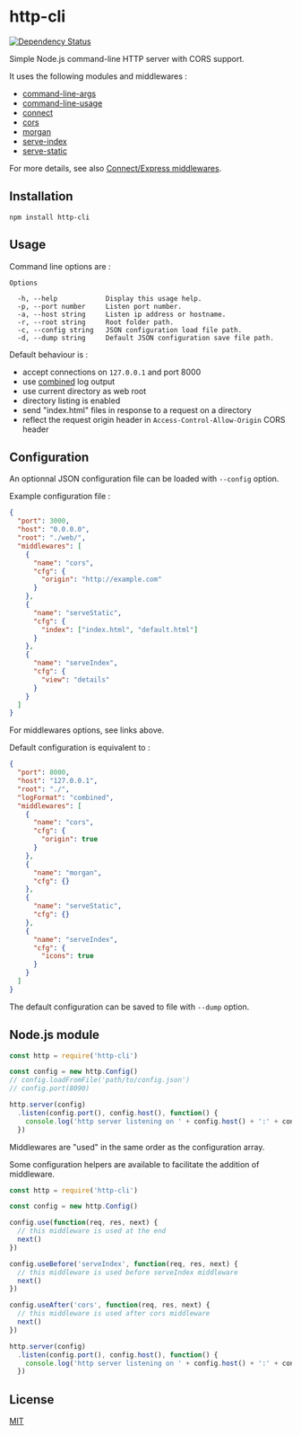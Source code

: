 # http-cli

[![Dependency Status](https://david-dm.org/playmedia/http-cli.svg)](https://david-dm.org/playmedia/http-cli)

Simple Node.js command-line HTTP server with CORS support.

It uses the following modules and middlewares :

* [command-line-args](https://www.npmjs.com/package/command-line-args)
* [command-line-usage](https://github.com/75lb/command-line-usage)
* [connect](https://www.npmjs.com/package/connect)
* [cors](https://www.npmjs.com/package/cors)
* [morgan](https://www.npmjs.com/package/morgan)
* [serve-index](https://www.npmjs.com/package/serve-index)
* [serve-static](https://www.npmjs.com/package/serve-static)

For more details, see also [Connect/Express middlewares](https://github.com/expressjs).

## Installation

```
npm install http-cli
```

## Usage

Command line options are :

```
Options

  -h, --help            Display this usage help.
  -p, --port number     Listen port number.
  -a, --host string     Listen ip address or hostname.
  -r, --root string     Root folder path.
  -c, --config string   JSON configuration load file path.
  -d, --dump string     Default JSON configuration save file path.
```

Default behaviour is :

* accept connections on `127.0.0.1` and port 8000
* use [combined](https://www.npmjs.com/package/morgan#combined) log output
* use current directory as web root
* directory listing is enabled
* send "index.html" files in response to a request on a directory
* reflect the request origin header in `Access-Control-Allow-Origin` CORS header

## Configuration

An optionnal JSON configuration file can be loaded with `--config` option.

Example configuration file :

```json
{
  "port": 3000,
  "host": "0.0.0.0",
  "root": "./web/",
  "middlewares": [
    {
      "name": "cors",
      "cfg": {
        "origin": "http://example.com"
      }
    },
    {
      "name": "serveStatic",
      "cfg": {
        "index": ["index.html", "default.html"]
      }
    },
    {
      "name": "serveIndex",
      "cfg": {
        "view": "details"
      }
    }
  ]
}
```

For middlewares options, see links above.

Default configuration is equivalent to :

```json
{
  "port": 8000,
  "host": "127.0.0.1",
  "root": "./",
  "logFormat": "combined",
  "middlewares": [
    {
      "name": "cors",
      "cfg": {
        "origin": true
      }
    },
    {
      "name": "morgan",
      "cfg": {}
    },
    {
      "name": "serveStatic",
      "cfg": {}
    },
    {
      "name": "serveIndex",
      "cfg": {
        "icons": true
      }
    }
  ]
}
```

The default configuration can be saved to file with `--dump` option.

## Node.js module

```javascript
const http = require('http-cli')

const config = new http.Config()
// config.loadFromFile('path/to/config.json')
// config.port(8090)

http.server(config)
  .listen(config.port(), config.host(), function() {
    console.log('http server listening on ' + config.host() + ':' + config.port())
  })
```

Middlewares are "used" in the same order as the configuration array.

Some configuration helpers are available to facilitate the addition of middleware.

```javascript
const http = require('http-cli')

const config = new http.Config()

config.use(function(req, res, next) {
  // this middleware is used at the end
  next()
})

config.useBefore('serveIndex', function(req, res, next) {
  // this middleware is used before serveIndex middleware
  next()
})

config.useAfter('cors', function(req, res, next) {
  // this middleware is used after cors middleware
  next()
})

http.server(config)
  .listen(config.port(), config.host(), function() {
    console.log('http server listening on ' + config.host() + ':' + config.port())
  })
```

## License

[MIT](LICENSE)

